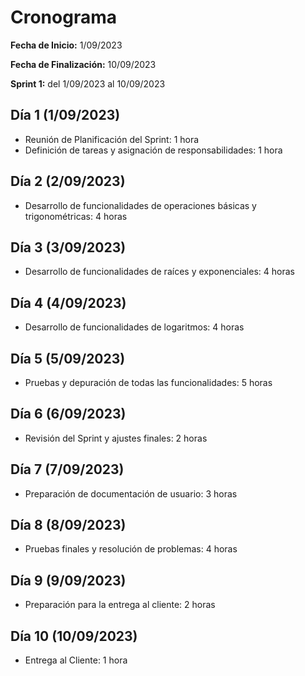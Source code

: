 # **Cronograma**

**Fecha de Inicio:** 1/09/2023

**Fecha de Finalización:** 10/09/2023

**Sprint 1:** del 1/09/2023 al 10/09/2023

## Día 1 (1/09/2023)

- Reunión de Planificación del Sprint: 1 hora
- Definición de tareas y asignación de responsabilidades: 1 hora

## Día 2 (2/09/2023)

- Desarrollo de funcionalidades de operaciones básicas y trigonométricas: 4 horas

## Día 3 (3/09/2023)

- Desarrollo de funcionalidades de raíces y exponenciales: 4 horas

## Día 4 (4/09/2023)

- Desarrollo de funcionalidades de logaritmos: 4 horas

## Día 5 (5/09/2023)

- Pruebas y depuración de todas las funcionalidades: 5 horas

## Día 6 (6/09/2023)

- Revisión del Sprint y ajustes finales: 2 horas

## Día 7 (7/09/2023)

- Preparación de documentación de usuario: 3 horas

## Día 8 (8/09/2023)

- Pruebas finales y resolución de problemas: 4 horas

## Día 9 (9/09/2023)

- Preparación para la entrega al cliente: 2 horas

## Día 10 (10/09/2023)

- Entrega al Cliente: 1 hora
